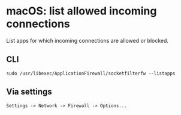 # macOS: list allowed incoming connections

List apps for which incoming connections are allowed or blocked.

## CLI

```
sudo /usr/libexec/ApplicationFirewall/socketfilterfw --listapps
```

## Via settings

```
Settings -> Network -> Firewall -> Options...
```

